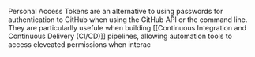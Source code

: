 Personal Access Tokens are an alternative to using passwords for authentication to GitHub when using the GitHub API or the command line. They are particularlly usefule when building [[Continuous Integration and Continuous Delivery (CI/CD)]] pipelines, allowing automation tools to access eleveated permissions when interac